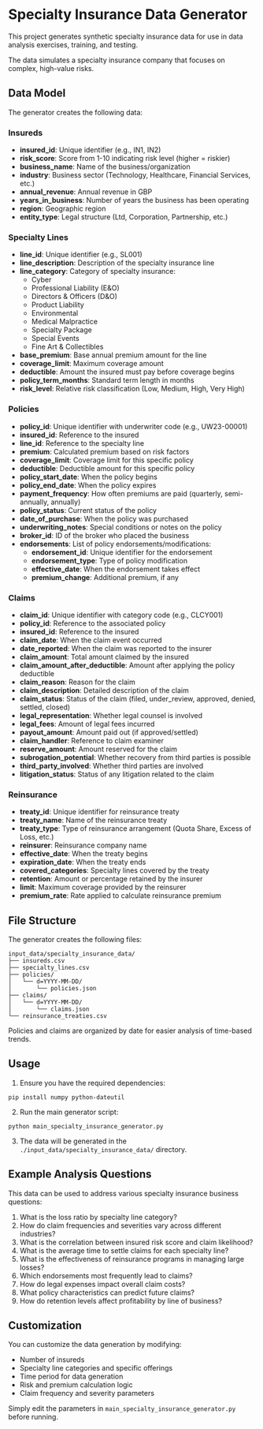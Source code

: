 # Specialty Insurance Data Generator

This project generates synthetic specialty insurance data for use in data analysis exercises, training, and testing. 

The data simulates a specialty insurance company that focuses on complex, high-value risks.

## Data Model

The generator creates the following data:

### Insureds
- **insured_id**: Unique identifier (e.g., IN1, IN2)
- **risk_score**: Score from 1-10 indicating risk level (higher = riskier)
- **business_name**: Name of the business/organization
- **industry**: Business sector (Technology, Healthcare, Financial Services, etc.)
- **annual_revenue**: Annual revenue in GBP
- **years_in_business**: Number of years the business has been operating
- **region**: Geographic region
- **entity_type**: Legal structure (Ltd, Corporation, Partnership, etc.)

### Specialty Lines
- **line_id**: Unique identifier (e.g., SL001)
- **line_description**: Description of the specialty insurance line
- **line_category**: Category of specialty insurance:
  - Cyber
  - Professional Liability (E&O)
  - Directors & Officers (D&O)
  - Product Liability
  - Environmental
  - Medical Malpractice
  - Specialty Package
  - Special Events
  - Fine Art & Collectibles
- **base_premium**: Base annual premium amount for the line
- **coverage_limit**: Maximum coverage amount
- **deductible**: Amount the insured must pay before coverage begins
- **policy_term_months**: Standard term length in months
- **risk_level**: Relative risk classification (Low, Medium, High, Very High)

### Policies
- **policy_id**: Unique identifier with underwriter code (e.g., UW23-00001)
- **insured_id**: Reference to the insured
- **line_id**: Reference to the specialty line
- **premium**: Calculated premium based on risk factors
- **coverage_limit**: Coverage limit for this specific policy
- **deductible**: Deductible amount for this specific policy
- **policy_start_date**: When the policy begins
- **policy_end_date**: When the policy expires
- **payment_frequency**: How often premiums are paid (quarterly, semi-annually, annually)
- **policy_status**: Current status of the policy
- **date_of_purchase**: When the policy was purchased
- **underwriting_notes**: Special conditions or notes on the policy
- **broker_id**: ID of the broker who placed the business
- **endorsements**: List of policy endorsements/modifications:
  - **endorsement_id**: Unique identifier for the endorsement
  - **endorsement_type**: Type of policy modification
  - **effective_date**: When the endorsement takes effect
  - **premium_change**: Additional premium, if any

### Claims
- **claim_id**: Unique identifier with category code (e.g., CLCY001)
- **policy_id**: Reference to the associated policy
- **insured_id**: Reference to the insured
- **claim_date**: When the claim event occurred
- **date_reported**: When the claim was reported to the insurer
- **claim_amount**: Total amount claimed by the insured
- **claim_amount_after_deductible**: Amount after applying the policy deductible
- **claim_reason**: Reason for the claim
- **claim_description**: Detailed description of the claim
- **claim_status**: Status of the claim (filed, under_review, approved, denied, settled, closed)
- **legal_representation**: Whether legal counsel is involved
- **legal_fees**: Amount of legal fees incurred
- **payout_amount**: Amount paid out (if approved/settled)
- **claim_handler**: Reference to claim examiner
- **reserve_amount**: Amount reserved for the claim
- **subrogation_potential**: Whether recovery from third parties is possible
- **third_party_involved**: Whether third parties are involved
- **litigation_status**: Status of any litigation related to the claim

### Reinsurance
- **treaty_id**: Unique identifier for reinsurance treaty
- **treaty_name**: Name of the reinsurance treaty
- **treaty_type**: Type of reinsurance arrangement (Quota Share, Excess of Loss, etc.)
- **reinsurer**: Reinsurance company name
- **effective_date**: When the treaty begins
- **expiration_date**: When the treaty ends
- **covered_categories**: Specialty lines covered by the treaty
- **retention**: Amount or percentage retained by the insurer
- **limit**: Maximum coverage provided by the reinsurer
- **premium_rate**: Rate applied to calculate reinsurance premium

## File Structure

The generator creates the following files:

```
input_data/specialty_insurance_data/
├── insureds.csv
├── specialty_lines.csv
├── policies/
│   └── d=YYYY-MM-DD/
│       └── policies.json
├── claims/
│   └── d=YYYY-MM-DD/
│       └── claims.json
└── reinsurance_treaties.csv
```

Policies and claims are organized by date for easier analysis of time-based trends.

## Usage

1. Ensure you have the required dependencies:
```
pip install numpy python-dateutil
```

2. Run the main generator script:
```
python main_specialty_insurance_generator.py
```

3. The data will be generated in the `./input_data/specialty_insurance_data/` directory.

## Example Analysis Questions

This data can be used to address various specialty insurance business questions:

1. What is the loss ratio by specialty line category?
2. How do claim frequencies and severities vary across different industries?
3. What is the correlation between insured risk score and claim likelihood?
4. What is the average time to settle claims for each specialty line?
5. What is the effectiveness of reinsurance programs in managing large losses?
6. Which endorsements most frequently lead to claims?
7. How do legal expenses impact overall claim costs?
8. What policy characteristics can predict future claims?
9. How do retention levels affect profitability by line of business?

## Customization

You can customize the data generation by modifying:

- Number of insureds
- Specialty line categories and specific offerings
- Time period for data generation
- Risk and premium calculation logic
- Claim frequency and severity parameters

Simply edit the parameters in `main_specialty_insurance_generator.py` before running.